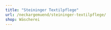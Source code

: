```yaml
---
title: "Steininger Textilpflege"
url: /neckargemuend/steininger-textilpflege/
shop: Wäscherei
---
```

